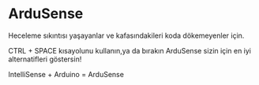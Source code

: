 # ArduSense
Heceleme sıkıntısı yaşayanlar ve kafasındakileri koda dökemeyenler için.


CTRL + SPACE kısayolunu kullanın,ya da bırakın ArduSense sizin için en iyi alternatifleri göstersin!

IntelliSense + Arduino =  ArduSense
